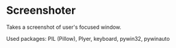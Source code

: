 # Screenshoter
Takes a screenshot of user's focused window.

Used packages:
PIL (Pillow),
Plyer,
keyboard,
pywin32,
pywinauto
